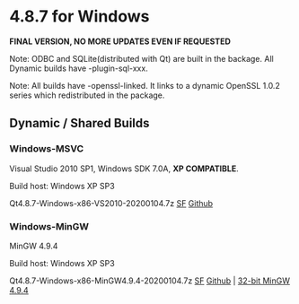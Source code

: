 # 4.8.7 for Windows

**FINAL VERSION, NO MORE UPDATES EVEN IF REQUESTED**

Note: ODBC and SQLite(distributed with Qt) are built in the backage. All Dynamic builds have -plugin-sql-xxx.

Note: All builds have -openssl-linked. It links to a dynamic OpenSSL 1.0.2 series which redistributed in the package.

## Dynamic / Shared Builds

### Windows-MSVC

Visual Studio 2010 SP1, Windows SDK 7.0A, __XP COMPATIBLE__.

Build host: Windows XP SP3

Qt4.8.7-Windows-x86-VS2010-20200104.7z [SF](https://sourceforge.net/projects/fsu0413-qtbuilds/files/Qt4.8/Windows-x86/Qt4.8.7-Windows-x86-VS2010-20200104.7z) [Github](https://github.com/Fsu0413/QtCompile/releases/download/release/Qt4.8.7-Windows-x86-VS2010-20200104.7z)

### Windows-MinGW

MinGW 4.9.4

Build host: Windows XP SP3

Qt4.8.7-Windows-x86-MinGW4.9.4-20200104.7z [SF](https://sourceforge.net/projects/fsu0413-qtbuilds/files/Qt4.8/Windows-x86/Qt4.8.7-Windows-x86-MinGW4.9.4-20200104.7z) [Github](https://github.com/Fsu0413/QtCompile/releases/download/release/Qt4.8.7-Windows-x86-MinGW4.9.4-20200104.7z) | [32-bit MinGW 4.9.4](https://sourceforge.net/projects/mingw-w64/files/Toolchains%20targetting%20Win32/Personal%20Builds/mingw-builds/4.9.4/threads-posix/dwarf/i686-4.9.4-release-posix-dwarf-rt_v5-rev0.7z)
